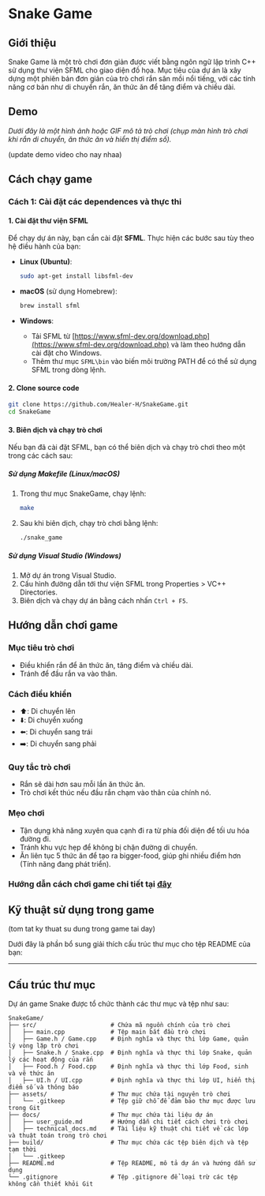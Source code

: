 # Snake Game

## Giới thiệu

Snake Game là một trò chơi đơn giản được viết bằng ngôn ngữ lập trình C++ sử dụng thư viện SFML cho giao diện đồ họa. Mục tiêu của dự án là xây dựng một phiên bản đơn giản của trò chơi rắn săn mồi nổi tiếng, với các tính năng cơ bản như di chuyển rắn, ăn thức ăn để tăng điểm và chiều dài. 

## Demo

*Dưới đây là một hình ảnh hoặc GIF mô tả trò chơi (chụp màn hình trò chơi khi rắn di chuyển, ăn thức ăn và hiển thị điểm số).*

(update demo video cho nay nhaa)

## Cách chạy game

### Cách 1: Cài đặt các dependences và thực thi 

#### 1. Cài đặt thư viện SFML

Để chạy dự án này, bạn cần cài đặt **SFML**. Thực hiện các bước sau tùy theo hệ điều hành của bạn:

- **Linux (Ubuntu)**:
  ```bash
  sudo apt-get install libsfml-dev
  ```

- **macOS** (sử dụng Homebrew):
  ```bash
  brew install sfml
  ```

- **Windows**:
  - Tải SFML từ [https://www.sfml-dev.org/download.php](https://www.sfml-dev.org/download.php) và làm theo hướng dẫn cài đặt cho Windows.
  - Thêm thư mục `SFML\bin` vào biến môi trường PATH để có thể sử dụng SFML trong dòng lệnh.

#### 2. Clone source code

```bash
git clone https://github.com/Healer-H/SnakeGame.git
cd SnakeGame 
```

#### 3. Biên dịch và chạy trò chơi

Nếu bạn đã cài đặt SFML, bạn có thể biên dịch và chạy trò chơi theo một trong các cách sau:

##### Sử dụng Makefile (Linux/macOS)
1. Trong thư mục SnakeGame, chạy lệnh:
   ```bash
   make
   ```
2. Sau khi biên dịch, chạy trò chơi bằng lệnh:
   ```bash
   ./snake_game
   ```

##### Sử dụng Visual Studio (Windows)
1. Mở dự án trong Visual Studio.
2. Cấu hình đường dẫn tới thư viện SFML trong Properties > VC++ Directories.
3. Biên dịch và chạy dự án bằng cách nhấn `Ctrl + F5`.

## Hướng dẫn chơi game
### Mục tiêu trò chơi

- Điều khiển rắn để ăn thức ăn, tăng điểm và chiều dài.
- Tránh để đầu rắn va vào thân.
### Cách điều khiển

- ⬆️: Di chuyển lên
- ⬇️: Di chuyển xuống
- ⬅️: Di chuyển sang trái
- ➡️: Di chuyển sang phải

### Quy tắc trò chơi

- Rắn sẽ dài hơn sau mỗi lần ăn thức ăn.
- Trò chơi kết thúc nếu đầu rắn chạm vào thân của chính nó.

### Mẹo chơi

- Tận dụng khả năng xuyên qua cạnh đi ra từ phía đối diện để tối ưu hóa đường đi.
- Tránh khu vực hẹp để không bị chặn đường di chuyển.
- Ăn liên tục 5 thức ăn để tạo ra bigger-food, giúp ghi nhiều điểm hơn (Tính năng đang phát triển).

### Hướng dẫn cách chơi game chi tiết tại [đây](https://github.com/Healer-H/SnakeGame/blob/master/docs/user_guide.md)

## Kỹ thuật sử dụng trong game

(tom tat ky thuat su dung trong game tai day)

Dưới đây là phần bổ sung giải thích cấu trúc thư mục cho tệp README của bạn:

---

## Cấu trúc thư mục

Dự án game Snake được tổ chức thành các thư mục và tệp như sau:

```
SnakeGame/
├── src/                     # Chứa mã nguồn chính của trò chơi
│   ├── main.cpp             # Tệp main bắt đầu trò chơi
│   ├── Game.h / Game.cpp    # Định nghĩa và thực thi lớp Game, quản lý vòng lặp trò chơi
│   ├── Snake.h / Snake.cpp  # Định nghĩa và thực thi lớp Snake, quản lý các hoạt động của rắn
│   ├── Food.h / Food.cpp    # Định nghĩa và thực thi lớp Food, sinh và vẽ thức ăn
│   ├── UI.h / UI.cpp        # Định nghĩa và thực thi lớp UI, hiển thị điểm số và thông báo
├── assets/                  # Thư mục chứa tài nguyên trò chơi
│   └── .gitkeep             # Tệp giữ chỗ để đảm bảo thư mục được lưu trong Git
├── docs/                    # Thư mục chứa tài liệu dự án
│   ├── user_guide.md        # Hướng dẫn chi tiết cách chơi trò chơi
│   ├── technical_docs.md    # Tài liệu kỹ thuật chi tiết về các lớp và thuật toán trong trò chơi
├── build/                   # Thư mục chứa các tệp biên dịch và tệp tạm thời
│   └── .gitkeep
├── README.md                # Tệp README, mô tả dự án và hướng dẫn sử dụng
└── .gitignore               # Tệp .gitignore để loại trừ các tệp không cần thiết khỏi Git
```
